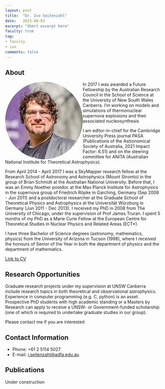 ```yaml
---
layout: post
title:  "Dr. Ivo Seitenzahl"
date:   2023-08-03
excerpt: "Short excerpt here"
faculty: true
tag:
- faculty
- ivo
comments: false
---
```


## About
<img src="/assets/img/IvoSeitenzahl.jpg" style="float: left; border-radius: 50%; width: 50%" />
In 2017 I was awarded a Future Fellowship by the Australian Research Council in the School of Science at the University of New South Wales Canberra. I’m working on models and simulations of thermonuclear supernova explosions and their associated nucleosynthesis

I am editor-in-chief for the Cambridge University Press journal PASA (Publications of the Astronomical Society of Australia, 2021 Impact Factor: 6.51) and on the steering committee for ANITA (Australian National Institute for Theoretical Astrophysics).

From April 2014 - April 2017 I was a SkyMapper research fellow at the Research School of Astronomy and Astrophysics (Mount Stromlo) in the group of Brian Schmidt at the Australian National University. 
Before that, I was an Emmy Noether postdoc at the Max Planck Institute for Astrophysics in the supernova group of Friedrich Röpke in Garching, Germany (Sep 2008 - Jun 2011) and a postdoctoral researcher at the Graduate School of Theoretical Physics and Astrophysics at the Universität Würzburg in Germany (Jun 2011 - Dec 2013).
I received my PhD in 2008 from The University of Chicago, under the supervision of Prof James Truran. I spent 5 months of my PhD as a Marie Curie Fellow at the European Centre for Theoretical Studies in Nuclear Physics and Related Areas (ECT*).


I have three Bachelor of Science degrees (astronomy, mathematics, physics) from the University of Arizona in Tucson (1998), where I received the honours of Senior of the Year in both the department of physics and the department of mathematics. 

[Link to CV](/)

## Research Opportunities
Graduate research projects under my supervision at UNSW Canberra include research topics in both theoretical and observational astrophysics. Experience in computer programming (e.g. C, python) is an asset. Prospective PhD students with high academic standing or a Masters by Research can apply to receive a UNSW- or Government-funded scholarship (one of which is required to undertake graduate studies in our group).

Please contact me if you are interested


## Contact Information

 - Phone: +61 2 5114 5027
 - E-mail: [i.seitenzahl@adfa.edu.au](mailto:i.seitenzahl@adfa.edu.au)

## Publications

Under construction